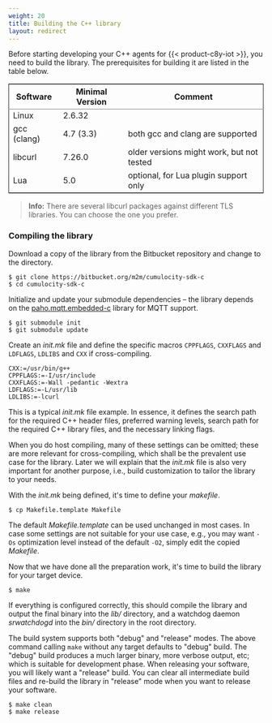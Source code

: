 ```yaml
---
weight: 20
title: Building the C++ library
layout: redirect
---
```


Before starting developing your C++ agents for {{< product-c8y-iot >}}, you need to build the library. The prerequisites for building it are listed in the table below.

<table id="tab:prereq" border="2" cellspacing="0" cellpadding="6" rules="groups" frame="hsides">
<colgroup>
<col  class="left" />
<col  class="left" />
<col  class="left" />
</colgroup>
<thead>
<tr>
<th scope="col" class="left">Software</th>
<th scope="col" class="left">Minimal Version</th>
<th scope="col" class="left">Comment</th>
</tr>
</thead>
<tbody>
<tr>
<td class="left">Linux</td>
<td class="left">2.6.32</td>
<td class="left">&#xa0;</td>
</tr>
<tr>
<td class="left">gcc (clang)</td>
<td class="left">4.7 (3.3)</td>
<td class="left">both gcc and clang are supported</td>
</tr>
<tr>
<td class="left">libcurl</td>
<td class="left">7.26.0</td>
<td class="left">older versions might work, but not tested</td>
</tr>
<tr>
<td class="left">Lua</td>
<td class="left">5.0</td>
<td class="left">optional, for Lua plugin support only</td>
</tr>
</tbody>
</table>

> **Info:** There are several libcurl packages against different TLS libraries. You can choose the one you prefer.

### Compiling the library

Download a copy of the library from the Bitbucket repository and change to the directory.

```shell
$ git clone https://bitbucket.org/m2m/cumulocity-sdk-c
$ cd cumulocity-sdk-c
```

Initialize and update your submodule dependencies – the library depends on the [paho.mqtt.embedded-c](https://github.com/eclipse/paho.mqtt.embedded-c) library for MQTT support.

```shell
$ git submodule init
$ git submodule update
```

Create an *init.mk* file and define the specific macros `CPPFLAGS`, `CXXFLAGS` and `LDFLAGS`, `LDLIBS` and `CXX` if cross-compiling.

```
CXX:=/usr/bin/g++
CPPFLAGS:=-I/usr/include
CXXFLAGS:=-Wall -pedantic -Wextra
LDFLAGS:=-L/usr/lib
LDLIBS:=-lcurl
```

This is a typical *init.mk* file example. In essence, it defines the search path for the required C++ header files, preferred warning levels, search path for the required C++ library files, and the necessary linking flags.

When you do host compiling, many of these settings can be omitted; these are more relevant for cross-compiling, which shall be the prevalent use case for the library. Later we will explain that the *init.mk* file is also very important for another purpose, i.e., build customization to tailor the library to your needs.

With the *init.mk* being defined, it's time to define your *makefile*.

```shell
$ cp Makefile.template Makefile
```

The default *Makefile.template* can be used unchanged in most cases. In case some settings are not suitable for your use case, e.g., you may want `-Os` optimization level instead of the default `-O2`, simply edit the copied *Makefile*.

Now that we have done all the preparation work, it's time to build the library for your target device.

```shell
$ make
```

If everything is configured correctly, this should compile the library and output the final binary into the *lib/* directory, and a watchdog daemon *srwatchdogd* into the *bin/* directory in the root directory.

The build system supports both "debug" and "release" modes. The above command calling `make` without any target defaults to "debug" build. The "debug" build produces a much larger binary, more verbose output, etc; which is suitable for development phase. When releasing your software, you will likely want a "release" build. You can clear all intermediate build files and re-build the library in "release" mode when you want to release your software.

```shell
$ make clean
$ make release
```

